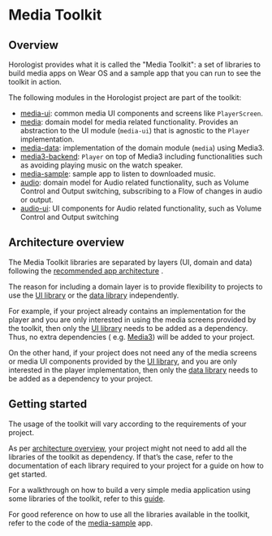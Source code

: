 # Media Toolkit

## Overview

Horologist provides what it is called the "Media Toolkit": a set of libraries to build media apps on
Wear OS and a sample app that you can run to see the toolkit in action.

The following modules in the Horologist project are part of the toolkit:

- [media-ui](media-ui.md): common media UI components and screens like `PlayerScreen`.
- [media](media.md): domain model for media related functionality. Provides an abstraction to the UI
  module (`media-ui`) that is agnostic to the `Player` implementation.
- [media-data](media-data.md): implementation of the domain module (`media`) using Media3.
- [media3-backend](media3-backend.md): `Player` on top of Media3 including functionalities such as
  avoiding playing music on the watch speaker.
- [media-sample](media-sample.md): sample app to listen to downloaded music.
- [audio](audio.md): domain model for Audio related functionality,
    such as Volume Control and Output switching, subscribing to a Flow of changes in audio or output.
- [audio-ui](audio-ui.md): UI components for Audio related functionality,
  such as Volume Control and Output switching


## Architecture overview

The Media Toolkit libraries are separated by layers (UI, domain and data) following
the [recommended app architecture](https://developer.android.com/topic/architecture#recommended-app-arch)
.

The reason for including a domain layer is to provide flexibility to projects to use
the [UI library][ui library] or the [data library][data library] independently.

For example, if your project already contains an implementation for the player and you are only
interested in using the media screens provided by the toolkit, then only
the [UI library][ui library] needs to be added as a dependency. Thus, no extra dependencies (
e.g. [Media3][media3]) will be added to your project.

On the other hand, if your project does not need any of the media screens or media UI components
provided by the [UI library][ui library], and you are only interested in the player implementation,
then only the [data library][data library] needs to be added as a dependency to your project.

## Getting started

The usage of the toolkit will vary according to the requirements of your project.

As per [architecture overview](#architecture-overview), your project might not need to add all the
libraries of the toolkit as dependency. If that’s the case, refer to the documentation of each
library required to your project for a guide on how to get started.

For a walkthrough on how to build a very simple media application using some libraries of the
toolkit, refer to this [guide](simple-media-app-guide.md).

For good reference on how to use all the libraries available in the toolkit, refer to the code of
the [media-sample][media sample] app.

[ui library]: media-ui.md

[data library]: media-data.md

[media3]: https://developer.android.com/jetpack/androidx/releases/media3

[media sample]: media-sample.md
